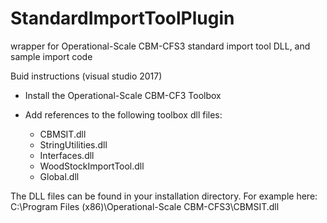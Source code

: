 # StandardImportToolPlugin
wrapper for Operational-Scale CBM-CFS3 standard import tool DLL, and sample import code

Buid instructions (visual studio 2017)
  * Install the Operational-Scale CBM-CF3 Toolbox
  
  * Add references to the following toolbox dll files:
      * CBMSIT.dll
      * StringUtilities.dll
      * Interfaces.dll
      * WoodStockImportTool.dll
      * Global.dll
 
The DLL files can be found in your installation directory. For example
here: C:\Program Files (x86)\Operational-Scale CBM-CFS3\CBMSIT.dll
 
 
 
